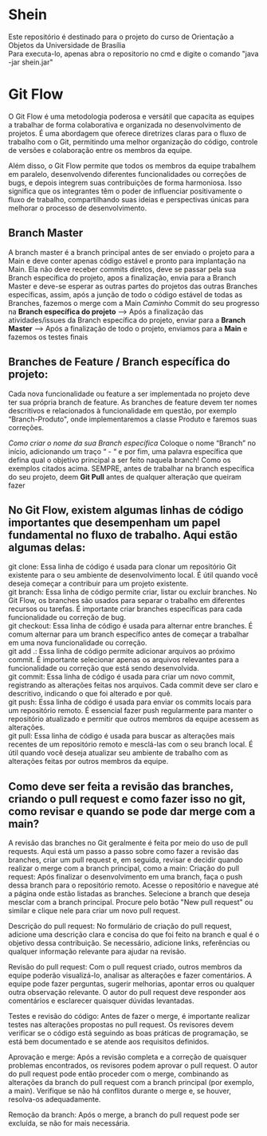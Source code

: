 # Shein
Este repositório é destinado para o projeto do curso de Orientação a Objetos da Universidade de Brasília <br>
Para executa-lo, apenas abra o repositorio no cmd e digite o comando "java -jar shein.jar"


# Git Flow 

O Git Flow é uma metodologia poderosa e versátil que capacita as equipes a trabalhar de forma colaborativa e organizada no desenvolvimento de projetos. É uma abordagem que oferece diretrizes claras para o fluxo de trabalho com o Git, permitindo uma melhor organização do código, controle de versões e colaboração entre os membros da equipe. <br>

Além disso, o Git Flow permite que todos os membros da equipe trabalhem em paralelo, desenvolvendo diferentes funcionalidades ou correções de bugs, e depois integrem suas contribuições de forma harmoniosa. Isso significa que os integrantes têm o poder de influenciar positivamente o fluxo de trabalho, compartilhando suas ideias e perspectivas únicas para melhorar o processo de desenvolvimento. <br>

## Branch Master
A branch master é a branch principal antes de ser enviado o projeto para a Main e deve conter apenas código estável e pronto para implantação na Main. Ela não deve receber commits diretos, deve se passar pela sua Branch específica do projeto, apos a finalização, envia para a Branch Master e deve-se esperar as outras partes do projetos das outras Branches específicas, assim, após a junção de todo o código estável de todas as Branches, fazemos o merge com a Main
 *Caminho*
Commit do seu progresso na **Branch específica do projeto** --> Após a finalização das atividades/issues da Branch específica do projeto, enviar para a **Branch Master** --> Após a finalização de todo o projeto, enviamos para a **Main** e fazemos os testes finais

## Branches de Feature / Branch específica do projeto: 
Cada nova funcionalidade ou feature a ser implementada no projeto deve ter sua própria branch de feature. As branches de feature devem ter nomes descritivos e relacionados à funcionalidade em questão, por exemplo “Branch-Produto", onde implementaremos a classe Produto e faremos suas correções.

 *Como criar o nome da sua Branch específica*
Coloque o nome “Branch” no início, adicionando um traço “ - “ e por fim, uma palavra específica que defina qual o objetivo principal a ser feito naquela branch! Como os exemplos citados acima.
SEMPRE, antes de trabalhar na branch específica do seu projeto, deem **Git Pull** antes de qualquer alteração que queiram fazer

## No Git Flow, existem algumas linhas de código importantes que desempenham um papel fundamental no fluxo de trabalho. Aqui estão algumas delas:
git clone: Essa linha de código é usada para clonar um repositório Git existente para o seu ambiente de desenvolvimento local. É útil quando você deseja começar a contribuir para um projeto existente. <br>
git branch: Essa linha de código permite criar, listar ou excluir branches. No Git Flow, os branches são usados para separar o trabalho em diferentes recursos ou tarefas. É importante criar branches específicas para cada funcionalidade ou correção de bug. <br>
git checkout: Essa linha de código é usada para alternar entre branches. É comum alternar para um branch específico antes de começar a trabalhar em uma nova funcionalidade ou correção. <br>
git add .: Essa linha de código permite adicionar arquivos ao próximo commit. É importante selecionar apenas os arquivos relevantes para a funcionalidade ou correção que está sendo desenvolvida. <br>
git commit: Essa linha de código é usada para criar um novo commit, registrando as alterações feitas nos arquivos. Cada commit deve ser claro e descritivo, indicando o que foi alterado e por quê. <br>
git push: Essa linha de código é usada para enviar os commits locais para um repositório remoto. É essencial fazer push regularmente para manter o repositório atualizado e permitir que outros membros da equipe acessem as alterações. <br>
git pull: Essa linha de código é usada para buscar as alterações mais recentes de um repositório remoto e mesclá-las com o seu branch local. É útil quando você deseja atualizar seu ambiente de trabalho com as alterações feitas por outros membros da equipe. <br>

## Como deve ser feita a revisão das branches, criando o pull request e como fazer isso no git, como revisar e quando se pode dar merge com a main?
A revisão das branches no Git geralmente é feita por meio do uso de pull requests. Aqui está um passo a passo sobre como fazer a revisão das branches, criar um pull request e, em seguida, revisar e decidir quando realizar o merge com a branch principal, como a main:
Criação do pull request:
Após finalizar o desenvolvimento em uma branch, faça o push dessa branch para o repositório remoto.
Acesse o repositório e navegue até a página onde estão listadas as branches.
Selecione a branch que deseja mesclar com a branch principal.
Procure pelo botão "New pull request" ou similar e clique nele para criar um novo pull request.

Descrição do pull request:
No formulário de criação do pull request, adicione uma descrição clara e concisa do que foi feito na branch e qual é o objetivo dessa contribuição.
Se necessário, adicione links, referências ou qualquer informação relevante para ajudar na revisão.

Revisão do pull request:
Com o pull request criado, outros membros da equipe poderão visualizá-lo, analisar as alterações e fazer comentários.
A equipe pode fazer perguntas, sugerir melhorias, apontar erros ou qualquer outra observação relevante.
O autor do pull request deve responder aos comentários e esclarecer quaisquer dúvidas levantadas.

Testes e revisão do código:
Antes de fazer o merge, é importante realizar testes nas alterações propostas no pull request.
Os revisores devem verificar se o código está seguindo as boas práticas de programação, se está bem documentado e se atende aos requisitos definidos.

Aprovação e merge:
Após a revisão completa e a correção de quaisquer problemas encontrados, os revisores podem aprovar o pull request.
O autor do pull request pode então proceder com o merge, combinando as alterações da branch do pull request com a branch principal (por exemplo, a main).
Verifique se não há conflitos durante o merge e, se houver, resolva-os adequadamente.

Remoção da branch:
Após o merge, a branch do pull request pode ser excluída, se não for mais necessária.

